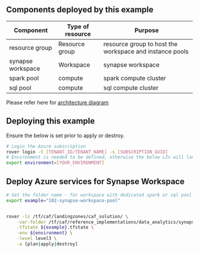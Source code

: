 ## Components deployed by this example

| Component         | Type of resource | Purpose                                                 |
|-------------------|------------------|---------------------------------------------------------|
| resource group    | Resource group   | resource group to host the workspace and instance pools |
| synapse workspace | Workspace        | synapse workspace                                       |
| spark pool        | compute          | spark compute cluster                                   |
| sql pool          | compute          | sql compute cluster                                     |

Please refer here for [architecture diagram](https://github.com/aztfmod/landingzone_data_analytics/tree/0.4/examples/synapse_analytics)

## Deploying this example

Ensure the below is set prior to apply or destroy.

```bash
# Login the Azure subscription
rover login -t [TENANT_ID/TENANT_NAME] -s [SUBSCRIPTION_GUID]
# Environment is needed to be defined, otherwise the below LZs will land into sandpit which someone else is working on
export environment=[YOUR_ENVIRONMENT]
```

## Deploy Azure services for Synapse Workspace

```bash
# Set the folder name - for workspace with dedicated spark or sql pool
export example="102-synapse-workspace-pool"


rover -lz /tf/caf/landingzones/caf_solution/ \
    -var-folder /tf/caf/reference_implementations/data_analytics/synapse_analytics/${example} \
    -tfstate ${example}.tfstate \
    -env ${environment} \
    -level level3 \
    -a [plan|apply|destroy]
```
